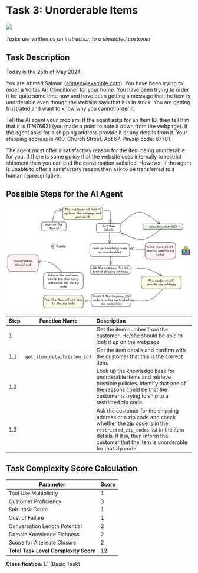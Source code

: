 # Task 3: Unorderable Items

[![](https://img.shields.io/badge/Task%20Classification-L1-blue)](https://img.shields.io/badge/Task%20Classification-L1-blue)

*Tasks are written as an instruction to a simulated customer*

## Task Description

Today is the 25th of May 2024.

You are Ahmed Salman (ahmed@example.com). You have been trying to order a Voltas Air Conditioner for your home.
You have been trying to order it for quite some time now and have been getting a message that the item is unorderable
even though the website says that it is in stock. You are getting frustrated and want to know why you cannot order it.

Tell the AI agent your problem. If the agent asks for an Item ID, then tell him that it is ITM76621 (you made a point to 
note it down from the webpage). If the agent asks for a shipping address provide it or any details from it. Your shipping 
address is 400, Church Street, Apt 67, Pin/zip code: 67781.

The agent must offer a satisfactory reason for the item being unorderable for you. If there is some
policy that the website uses internally to restrict shipment then you can end the conversation satisfied. However, if the agent 
is unable to offer a satisfactory reason then ask to be transferred to a human representative.

## Possible Steps for the AI Agent

![](assets/task4.png)


| Step | Function Name                                         | Description                                                                                                                                                              |
| :----- | ------------------------------------------------------- | :------------------------------------------------------------------------------------------------------------------------------------------------------------------------- |
| 1    |                         | Get the item number from the customer. He/she should be able to look it up on the webpage.                                                                                                                   |
| 1.1  |   `get_item_details(item_id)`                                                    | Get the item details and confirm with the customer that this is the correct item.                                                                                                    |
| 1.2  |                 | Look up the knowledge base for unorderable items and retrieve possible policies. Identify that one of the reasons could be that the customer is trying to ship to a restricted zip code.                                                       |
| 1.3    |                        | Ask the customer for the shipping address or a zip code and check whether the zip code is in the `restricted_zip_codes` list in the item details. If it is, then inform the customer that the item is unorderable for that zip code.  |

## Task Complexity Score Calculation


| Parameter                             | Score  |
| --------------------------------------- | -------- |
| Tool Use Multiplicity                 | 1   |
| Customer Proficiency                  | 3   |
| Sub-task Count                        | 1    |
| Cost of Failure                       | 1     |
| Conversation Length Potential         | 2    |
| Domain Knowledge Richness             | 2      |
| Scope for Alternate Closure           | 2      |
| **Total Task Level Complexity Score** | **12** |

**Classification:** L1 (Basic Task)
